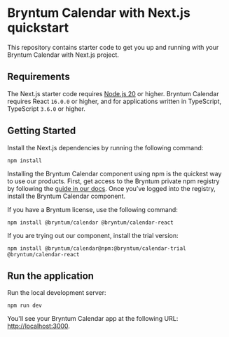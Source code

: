 # Bryntum Calendar with Next.js quickstart

This repository contains starter code to get you up and running with your Bryntum Calendar with Next.js project.

## Requirements

The Next.js starter code requires [Node.js 20](https://nodejs.org/) or higher.
Bryntum Calendar requires React `16.0.0` or higher, and for applications written in TypeScript, TypeScript `3.6.0` or higher.

## Getting Started

Install the Next.js dependencies by running the following command:

```shell
npm install
```

Installing the Bryntum Calendar component using npm is the quickest way to use our products. First, get access to the Bryntum private npm registry by following the [guide in our docs](https://bryntum.com/products/calendar/docs/guide/Calendar/npm-repository). Once you’ve logged into the registry, install the Bryntum Calendar component.

If you have a Bryntum license, use the following command:

```shell
npm install @bryntum/calendar @bryntum/calendar-react
```

If you are trying out our component, install the trial version:

```shell
npm install @bryntum/calendar@npm:@bryntum/calendar-trial @bryntum/calendar-react
```

## Run the application

Run the local development server:

```shell
npm run dev
```

You'll see your Bryntum Calendar app at the following URL: [http://localhost:3000](http://localhost:3000/).